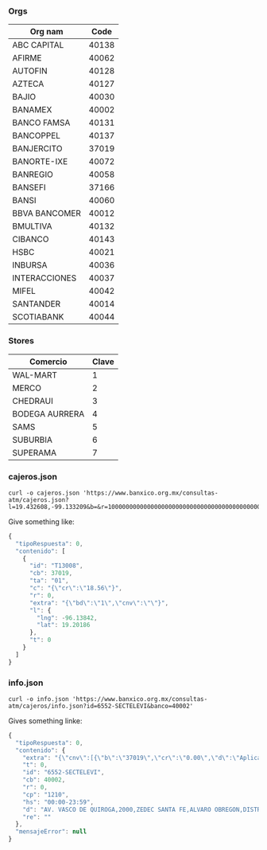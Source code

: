 ### Orgs

| Org nam       | Code  |
| ------------- | ----- |
| ABC CAPITAL   | 40138 |
| AFIRME        | 40062 |
| AUTOFIN       | 40128 |
| AZTECA        | 40127 |
| BAJIO         | 40030 |
| BANAMEX       | 40002 |
| BANCO FAMSA   | 40131 |
| BANCOPPEL     | 40137 |
| BANJERCITO    | 37019 |
| BANORTE-IXE   | 40072 |
| BANREGIO      | 40058 |
| BANSEFI       | 37166 |
| BANSI         | 40060 |
| BBVA BANCOMER | 40012 |
| BMULTIVA      | 40132 |
| CIBANCO       | 40143 |
| HSBC          | 40021 |
| INBURSA       | 40036 |
| INTERACCIONES | 40037 |
| MIFEL         | 40042 |
| SANTANDER     | 40014 |
| SCOTIABANK    | 40044 |

### Stores

| Comercio       | Clave |
| -------------- | ----- |
| WAL-MART       | 1     |
| MERCO          | 2     |
| CHEDRAUI       | 3     |
| BODEGA AURRERA | 4     |
| SAMS           | 5     |
| SUBURBIA       | 6     |
| SUPERAMA       | 7     |

### cajeros.json

```
curl -o cajeros.json 'https://www.banxico.org.mx/consultas-atm/cajeros.json?l=19.432608,-99.133209&b=&r=1000000000000000000000000000000000000000000000000000000000000'
```

Give something like:

```javascript
{
  "tipoRespuesta": 0,
  "contenido": [
    {
      "id": "T13008",
      "cb": 37019,
      "ta": "01",
      "c": "{\"cr\":\"18.56\"}",
      "r": 0,
      "extra": "{\"bd\":\"1\",\"cnv\":\"\"}",
      "l": {
        "lng": -96.13842,
        "lat": 19.20186
      },
      "t": 0
    }
  ]
}
```

### info.json

```
curl -o info.json 'https://www.banxico.org.mx/consultas-atm/cajeros/info.json?id=6552-SECTELEVI&banco=40002'
```

Gives something linke:

```javascript
{
  "tipoRespuesta": 0,
  "contenido": {
    "extra": "{\"cnv\":[{\"b\":\"37019\",\"cr\":\"0.00\",\"d\":\"Aplica al personal del ejército, fuerza aérea y armada de México, cónyugues y dependientes económicos\"}]}",
    "t": 0,
    "id": "6552-SECTELEVI",
    "cb": 40002,
    "r": 0,
    "cp": "1210",
    "hs": "00:00-23:59",
    "d": "AV. VASCO DE QUIROGA,2000,ZEDEC SANTA FE,ALVARO OBREGON,DISTRITO FEDERAL",
    "re": ""
  },
  "mensajeError": null
}
```
